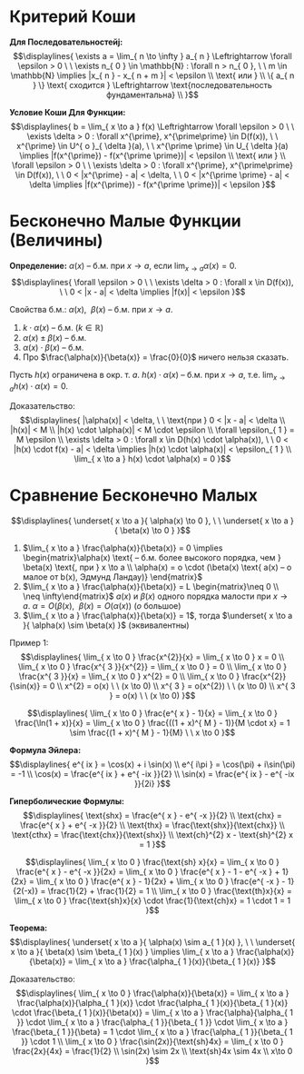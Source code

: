 # Критерий Коши 
**Для Последовательностейj:**
$$\displaylines{
\exists a = \lim_{ n \to \infty } a_{ n } \Leftrightarrow \forall \epsilon > 0 \ \ \exists n_{ 0 } \in \mathbb{N} : \forall n > n_{ 0 }, \ \ m \in \mathbb{N} \implies |x_{ n } - x_{ n + m }| < \epsilon \\ 
\text{ или } \\ 
\{ a_{ n } \} \text{ сходится } \Leftrightarrow \text{последовательность фундаментальна} \\ 
}$$

**Условие Коши Для Функции:**
$$\displaylines{
b = \lim_{ x \to a } f(x) \Leftrightarrow \forall \epsilon > 0 \ \ \exists \delta > 0 : \forall x^{\prime}, x^{\prime\prime} \in D(f(x)), \ \ x^{\prime} \in U^{ o }_{ \delta }(a), \ \ x^{\prime \prime} \in U_{ \delta }(a) \implies |f(x^{\prime}) - f(x^{\prime \prime})| < \epsilon \\ 
\text{ или } \\ 
\forall \epsilon > 0 \ \ \exists \delta > 0 : \forall x^{\prime}, x^{\prime\prime} \in D(f(x)), \ \ 0 < |x^{\prime} - a| < \delta, \ \ 0 < |x^{\prime \prime} - a| < \delta \implies |f(x^{\prime}) - f(x^{\prime \prime})| < \epsilon
}$$

# Бесконечно Малые Функции (Величины)
**Определение:** $\alpha(x)$ – б.м. при $x \to a$, если $\lim_{ x \to a } \alpha(x) = 0$. 
$$\displaylines{
\forall \epsilon > 0 \ \ \exists \delta > 0 : \forall x \in D(f(x)), \ \ 0 < |x - a| < \delta \implies |f(x)| < \epsilon
}$$

Свойства б.м.: $\alpha(x), \ \ \beta(x)$ – б.м. при $x \to a$. 
1. $k \cdot \alpha(x)$ – б.м. ($k \in \mathbb{R}$)
2. $\alpha(x) \pm \beta(x)$ – б.м. 
3. $\alpha(x) \cdot \beta(x)$ – б.м. 
4. Про $\frac{\alpha(x)}{\beta(x)} = \frac{0}{0}$ ничего нельзя сказать.

Пусть $h(x)$ ограничена в окр. т. $a$. $h(x) \cdot \alpha(x)$ – б.м. при $x \to a$, т.е. $\lim_{ x \to a } h(x) \cdot \alpha (x) = 0$. 

Доказательство: 
$$\displaylines{
|\alpha(x)| < \delta, \ \ \text{при } 0 < |x - a| < \delta \\ 
|h(x)| < M \\ 
|h(x) \cdot \alpha(x)| < M \cdot \epsilon \\ 
\forall \epsilon_{ 1 } = M \epsilon \\ 
\exists \delta > 0 : \forall x \in D(h(x) \cdot \alpha(x)), \ \ 0 < |h(x) \cdot f(x) - a| < \delta \implies |h(x) \cdot \alpha(x)| < \epsilon_{ 1 } \\ 
\lim_{ x \to a } h(x) \cdot \alpha(x) = 0 
}$$

# Сравнение Бесконечно Малых 
$$\displaylines{
\underset{ x \to a }{ \alpha(x) \to 0 }, \ \ \underset{ x \to a }{ \beta(x) \to 0 } 
}$$
1. $\lim_{ x \to a } \frac{\alpha(x)}{\beta(x)} = 0 \implies \begin{matrix}\alpha(x) \text{ – б.м. более высокого порядка, чем } \beta(x) \text{, при } x \to a \\ \alpha(x) = o \cdot (\beta(x) \text{ a(x) – о малое от b(x), Эдмунд Ландау)} \end{matrix}$
2. $\lim_{ x \to a } \frac{\alpha(x)}{\beta(x)} = L \begin{matrix}\neq 0 \\ \neq \infty\end{matrix}$ $a(x)$ и $\beta(x)$ одного порядка малости при $x \to a$. $\alpha = O(\beta(x), \ \ \beta(x) = O(\alpha(x))$ ($o$  большое) 
 3. $\lim_{ x \to a } \frac{\alpha(x)}{\beta(x)} = 1$, тогда $\underset{ x \to a }{ \alpha(x) \sim \beta(x) }$ (эквивалентны)

Пример 1: 
$$\displaylines{
\lim_{ x \to 0 } \frac{x^{2}}{x} = \lim_{ x \to 0 } x = 0 \\ 
\lim_{ x \to 0 } \frac{x^{ 3 }}{x^{2}} = \lim_{ x \to 0 } = 0 \\ 
\lim_{ x \to 0 } \frac{x^{ 3 }}{x} = \lim_{ x \to 0 } x^{2} = 0 \\ 
\lim_{ x \to 0 } \frac{x^{2}}{\sin(x)} = 0 \\ 
x^{2} = o(x) \ \ (x \to 0) \\ 
x^{ 3 } = o(x^{2}) \ \ (x \to 0) \\ 
x^{ 3 } = o(x) \ \ (x \to 0)
}$$

$$\displaylines{
\lim_{ x \to 0 } \frac{e^{ x } - 1}{x} = \lim_{ x \to 0 } \frac{\ln(1 + x)}{x} = \lim_{ x \to 0 } \frac{((1 + x)^{ M } - 1)}{M \cdot x} = 1 \sim \frac{(1 + x)^{ M } - 1}{M} \ \ x \to 0
}$$

**Формула Эйлера:**
$$\displaylines{
e^{ ix } = \cos(x) + i \sin(x) \\ 
e^{ i\pi } = \cos(\pi) + i\sin(\pi) = -1 \\ 
\cos(x) = \frac{e^{ ix } + e^{ -ix }}{2} \\ 
\sin(x) = \frac{e^{ ix } -  e^{ -ix }}{2i}
}$$

**Гиперболические Формулы:**
$$\displaylines{
\text{shx} = \frac{e^{ x } - e^{ -x }}{2} \\ 
\text{chx} = \frac{e^{ x } + e^{ -x }}{2} \\ 
\text{thx} = \frac{\text{shx}}{\text{chx}} \\ 
\text{cthx} = \frac{\text{chx}}{\text{shx}} \\ 
\text{ch}^{2} x - \text{sh}^{2} x = 1
}$$

$$\displaylines{
\lim_{ x \to 0 } \frac{\text{sh} x}{x} = \lim_{ x \to 0 } \frac{e^{ x } - e^{ -x }}{2x} = \lim_{ x \to 0 } \frac{e^{ x } - 1 - e^{ -x } + 1}{2x} = \lim_{ x \to 0 } \frac{e^{ x } - 1}{2x} + \lim_{ x \to 0 } \frac{e^{ -x } - 1}{2(-x)} = \frac{1}{2} + \frac{1}{2} = 1 \\ 
\lim_{ x \to 0 } \frac{\text{th}x}{x} = \lim_{ x \to 0 } \frac{\text{sh}x}{x} \cdot \frac{1}{\text{ch}x} = 1 \cdot 1 = 1
}$$

**Теорема:** 
$$\displaylines{
\underset{ x \to a }{ \alpha(x) \sim a_{ 1 }(x) }, \ \ \underset{ x \to a }{ \beta(x) \sim \beta_{ 1 }(x) } \implies \lim_{ x \to a } \frac{\alpha(x)}{\beta(x)} = \lim_{ x \to a } \frac{\alpha_{ 1 }(x)}{\beta_{ 1 }(x)}
}$$

Доказательство: 
$$\displaylines{
\lim_{ x \to 0 } \frac{\alpha(x)}{\beta(x)} = \lim_{ x \to a } \frac{\alpha(x)}{\alpha_{ 1 }(x)} \cdot \frac{\alpha_{ 1 }(x)}{\beta_{ 1 }(x)} \cdot \frac{\beta_{ 1 }(x)}{\beta(x)} = \lim_{ x \to a } \frac{\alpha}{\alpha_{ 1 }} \cdot \lim_{ x \to a } \frac{\alpha_{ 1 }}{\beta_{ 1 }} \cdot \lim_{ x \to a } \frac{\beta_{ 1 }}{\beta} = 1 \cdot \lim_{ x \to a } \frac{\alpha_{ 1 }}{\beta_{ 1 }} \cdot 1 \\ 
\lim_{ x \to 0 } \frac{\sin(2x)}{\text{sh}4x} = \lim_{ x \to 0 } \frac{2x}{4x} = \frac{1}{2} \\ 
\sin(2x) \sim 2x \\ 
\text{sh}4x \sim 4x \\ 
x\to 0
}$$

# 